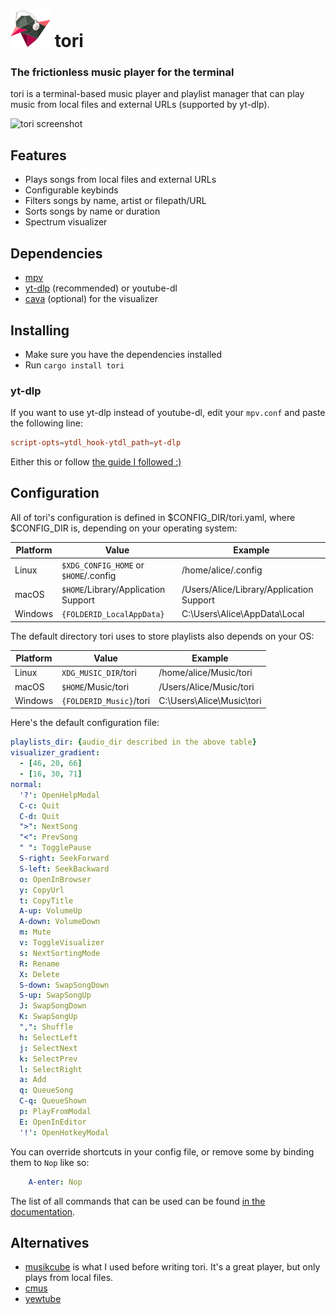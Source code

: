 # ![tori](https://raw.githubusercontent.com/LeoRiether/tori/master/assets/tori_64x60.png) tori
### The frictionless music player for the terminal

tori is a terminal-based music player and playlist manager that can play music from local files
and external URLs (supported by yt-dlp).

![tori screenshot](https://user-images.githubusercontent.com/8211902/233261347-f1cb6597-0d2f-41e5-88b0-32590de43946.png)

## Features
- Plays songs from local files and external URLs
- Configurable keybinds
- Filters songs by name, artist or filepath/URL
- Sorts songs by name or duration
- Spectrum visualizer

## Dependencies
- [mpv](https://mpv.io/)
- [yt-dlp](https://github.com/yt-dlp/yt-dlp) (recommended) or youtube-dl
- [cava](https://github.com/karlstav/cava) (optional) for the visualizer

## Installing
- Make sure you have the dependencies installed
- Run `cargo install tori`

### yt-dlp
If you want to use yt-dlp instead of youtube-dl, edit your `mpv.conf` and paste the following line:
```conf
script-opts=ytdl_hook-ytdl_path=yt-dlp
```

Either this or follow [the guide I followed :)](https://www.funkyspacemonkey.com/replace-youtube-dl-with-yt-dlp-how-to-make-mpv-work-with-yt-dlp)
## Configuration
All of tori's configuration is defined in $CONFIG_DIR/tori.yaml, where $CONFIG_DIR is,
depending on your operating system:

| Platform | Value                                 | Example                                  |
| -------  | ------------------------------------- | ---------------------------------------- |
| Linux    | `$XDG_CONFIG_HOME` or `$HOME`/.config | /home/alice/.config                      |
| macOS    | `$HOME`/Library/Application Support   | /Users/Alice/Library/Application Support |
| Windows  | `{FOLDERID_LocalAppData}`             | C:\Users\Alice\AppData\Local             |

The default directory tori uses to store playlists also depends on your OS:

| Platform | Value                   | Example                   |
| -------  | ------------------      | --------------------      |
| Linux    | `XDG_MUSIC_DIR`/tori    | /home/alice/Music/tori    |
| macOS    | `$HOME`/Music/tori      | /Users/Alice/Music/tori   |
| Windows  | `{FOLDERID_Music}`/tori | C:\Users\Alice\Music\tori |

Here's the default configuration file:
```yaml
playlists_dir: {audio_dir described in the above table}
visualizer_gradient:
  - [46, 20, 66]
  - [16, 30, 71]
normal:
  '?': OpenHelpModal
  C-c: Quit
  C-d: Quit
  ">": NextSong
  "<": PrevSong
  " ": TogglePause
  S-right: SeekForward
  S-left: SeekBackward
  o: OpenInBrowser
  y: CopyUrl
  t: CopyTitle
  A-up: VolumeUp
  A-down: VolumeDown
  m: Mute
  v: ToggleVisualizer
  s: NextSortingMode
  R: Rename
  X: Delete
  S-down: SwapSongDown
  S-up: SwapSongUp
  J: SwapSongDown
  K: SwapSongUp
  ",": Shuffle
  h: SelectLeft
  j: SelectNext
  k: SelectPrev
  l: SelectRight
  a: Add
  q: QueueSong
  C-q: QueueShown
  p: PlayFromModal
  E: OpenInEditor
  '!': OpenHotkeyModal 
```

You can override shortcuts in your config file, or remove some by binding them to `Nop` like so:
```yaml
    A-enter: Nop
```

The list of all commands that can be used can be found [in the documentation](https://docs.rs/tori/latest/tori/command/enum.Command.html).

## Alternatives
- [musikcube](https://github.com/clangen/musikcube) is what I used before writing tori.
  It's a great player, but only plays from local files.
- [cmus](https://cmus.github.io/)
- [yewtube](https://github.com/mps-youtube/yewtube)
